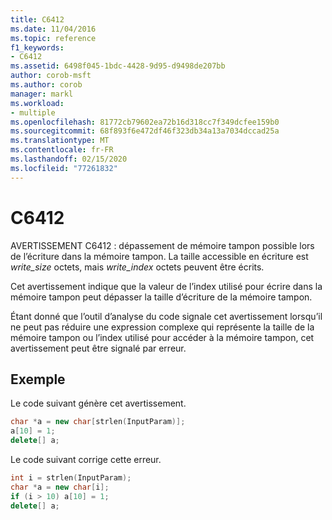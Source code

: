 ```yaml
---
title: C6412
ms.date: 11/04/2016
ms.topic: reference
f1_keywords:
- C6412
ms.assetid: 6498f045-1bdc-4428-9d95-d9498de207bb
author: corob-msft
ms.author: corob
manager: markl
ms.workload:
- multiple
ms.openlocfilehash: 81772cb79602ea72b16d318cc7f349dcfee159b0
ms.sourcegitcommit: 68f893f6e472df46f323db34a13a7034dccad25a
ms.translationtype: MT
ms.contentlocale: fr-FR
ms.lasthandoff: 02/15/2020
ms.locfileid: "77261832"
---
```

# <a name="c6412"></a>C6412
AVERTISSEMENT C6412 : dépassement de mémoire tampon possible lors de l’écriture dans la mémoire tampon. La taille accessible en écriture est *write_size* octets, mais *write_index* octets peuvent être écrits.

 Cet avertissement indique que la valeur de l’index utilisé pour écrire dans la mémoire tampon peut dépasser la taille d’écriture de la mémoire tampon.

 Étant donné que l’outil d’analyse du code signale cet avertissement lorsqu’il ne peut pas réduire une expression complexe qui représente la taille de la mémoire tampon ou l’index utilisé pour accéder à la mémoire tampon, cet avertissement peut être signalé par erreur.

## <a name="example"></a>Exemple
 Le code suivant génère cet avertissement.

```cpp
char *a = new char[strlen(InputParam)];
a[10] = 1;
delete[] a;
```

 Le code suivant corrige cette erreur.

```cpp
int i = strlen(InputParam);
char *a = new char[i];
if (i > 10) a[10] = 1;
delete[] a;
```
